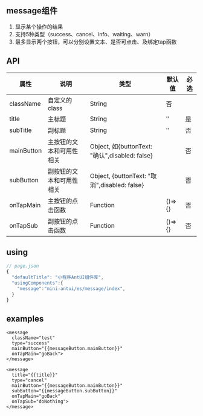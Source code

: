 ## message组件

1. 显示某个操作的结果
2. 支持5种类型（success、cancel、info、waiting、warn）
3. 最多显示两个按钮，可以分别设置文本、是否可点击、及绑定tap函数

## API


属性 | 说明 | 类型 | 默认值 | 必选  
----- | ----- | ----- | ----|---- 
className| 自定义的class | String| 否 
title | 主标题 | String  | '' | 是
subTitle | 副标题 | String  | '' | 否
mainButton | 主按钮的文本和可用性相关 | Object, 如{buttonText: "确认",disabled: false}   |  | 否 
subButton | 副按钮的文本和可用性相关 | Object, {buttonText: "取消",disabled: false}  |  |  否 
onTapMain | 主按钮的点击函数 | Function  | ()=>{} | 否
onTapSub | 副按钮的点击函数 | Function  | ()=>{} | 否

## using
``` js
// page.json
{
  "defaultTitle": "小程序AntUI组件库",
  "usingComponents":{
    "message":"mini-antui/es/message/index",
  }
}
```
## examples
```
<message
  className="test" 
  type="success" 
  mainButton="{{messageButton.mainButton}}" 
  onTapMain="goBack">
</message>

<message
  title="{{title}}" 
  type="cancel" 
  mainButton="{{messageButton.mainButton}}" 
  subButton="{{messageButton.subButton}}" 
  onTapMain="goBack"
  onTapSub="doNothing">
</message>
``` 
